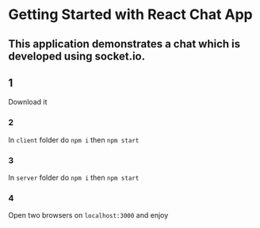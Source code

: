 # Getting Started with React Chat App

## This application demonstrates a chat which is developed using socket.io.


## 1

Download it

### 2

In `client` folder do `npm i` then  `npm start`

### 3
In `server` folder do `npm i` then  `npm start`

### 4

Open two browsers on `localhost:3000` and enjoy
